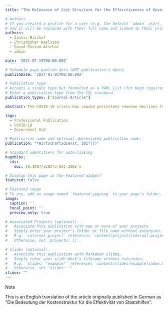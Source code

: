 ```yaml
---
title: "The Relevance of Cost Structure for the Effecctiveness of Governmental Aid Programs"

# Authors
# If you created a profile for a user (e.g. the default `admin` user), write the username (folder name) here
# and it will be replaced with their full name and linked to their profile.
authors:
  - Jannis Bischof
  - Christopher Karlsson
  - Davud Rostam-Afschar
  - admin

date: '2021-07-19T00:00:00Z'

# Schedule page publish date (NOT publication's date).
publishDate: '2017-01-01T00:00:00Z'

# Publication type.
# Accepts a single type but formatted as a YAML list (for Hugo requirements).
# Enter a publication type from the CSL standard.
publication_types: ["Journal-Article"]

abstract: The COVID-19 crisis has caused persistent revenue declines for many firms, resulting in acute liquidity needs unless ongoing costs are reduced. Using new data from the German Business Panel, a classification approach is applied to reveal firms’ cost structures and, consequently, their sensitivity to revenue shocks. This information is valuable for designing effective support measures that safeguard employment, prevent both insolvencies and delayed insolvency filings, account for sector-specific conditions, and accelerate economic recovery.

tags:
  - Professional Publication
  - COVID-19
  - Government Aid

# Publication name and optional abbreviated publication name.
publication: "*Wirtschaftsdienst, 101*(7)"

# Standard identifiers for auto-linking
hugoblox:
  ids:
    doi: 10.1007/s10273-021-2962-x

# Display this page in the Featured widget?
featured: false

# Featured image
# To use, add an image named `featured.jpg/png` to your page's folder.
image:
  caption: ''
  focal_point: ''
  preview_only: true

# Associated Projects (optional).
#   Associate this publication with one or more of your projects.
#   Simply enter your project's folder or file name without extension.
#   E.g. `internal-project` references `content/project/internal-project/index.md`.
#   Otherwise, set `projects: []`.

# Slides (optional).
#   Associate this publication with Markdown slides.
#   Simply enter your slide deck's filename without extension.
#   E.g. `slides: "example"` references `content/slides/example/index.md`.
#   Otherwise, set `slides: ""`.
slides: ""
---
```


> [!NOTE]
> This is an English translation of the article originally published in German as "Die Bedeutung der Kostenstruktur für die Effektivität von Staatshilfen".
